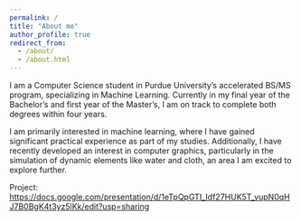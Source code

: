 ```yaml
---
permalink: /
title: "About me"
author_profile: true
redirect_from:
  - /about/
  - /about.html
---
```


I am a Computer Science student in Purdue University’s accelerated BS/MS program, specializing in Machine Learning. Currently in my final year of the Bachelor’s and first year of the Master’s, I am on track to complete both degrees within four years.

I am primarily interested in machine learning, where I have gained significant practical experience as part of my studies. Additionally, I have recently developed an interest in computer graphics, particularly in the simulation of dynamic elements like water and cloth, an area I am excited to explore further.

Project: https://docs.google.com/presentation/d/1eTpQpGTI_Idf27HUK5T_vupN0qHJ7B0BgK4t3yz5lKk/edit?usp=sharing
